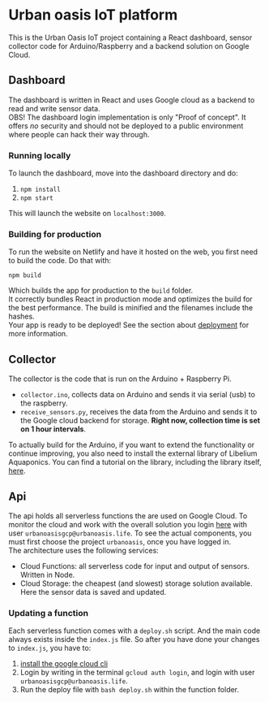 # Urban oasis IoT platform

This is the Urban Oasis IoT project containing a React dashboard, sensor collector code for Arduino/Raspberry and a backend solution on Google Cloud.

## Dashboard

The dashboard is written in React and uses Google cloud as a backend to read and write sensor data.  
OBS! The dashboard login implementation is only "Proof of concept". It offers _no_ security and should not be deployed to a public environment where people can hack their way through.

### Running locally

To launch the dashboard, move into the dashboard directory and do:

1. `npm install`
2. `npm start`

This will launch the website on `localhost:3000`.  

### Building for production

To run the website on Netlify and have it hosted on the web, you first need to build the code. Do that with:
```
npm build
```

Which builds the app for production to the `build` folder.<br>
It correctly bundles React in production mode and optimizes the build for the best performance.
The build is minified and the filenames include the hashes.<br>
Your app is ready to be deployed!
See the section about [deployment](https://facebook.github.io/create-react-app/docs/deployment) for more information.

## Collector

The collector is the code that is run on the Arduino + Raspberry Pi. 

- `collector.ino`, collects data on Arduino and sends it via serial (usb) to the raspberry.
- `receive_sensors.py`, receives the data from the Arduino and sends it to the Google cloud backend for storage. __Right now, collection time is set on 1 hour intervals__.

To actually build for the Arduino, if you want to extend the functionality or continue improving, you also need to install the external library of Libelium Aquaponics. You can find a tutorial on the library, including the library itself, [here](https://www.cooking-hacks.com/documentation/tutorials/open-aquarium-aquaponics-fish-tank-monitoring-arduino/).

## Api

The api holds all serverless functions the are used on Google Cloud.
To monitor the cloud and work with the overall solution you login [here](https://console.cloud.google.com/) with user `urbanoasisgcp@urbanoasis.life`. To see the actual components, you must first choose the project `urbanoasis`, once you have logged in.  
The architecture uses the following services:

- Cloud Functions: all serverless code for input and output of sensors. Written in Node.
- Cloud Storage: the cheapest (and slowest) storage solution available. Here the sensor data is saved and updated.

### Updating a function

Each serverless function comes with a `deploy.sh` script. And the main code always exists inside the `index.js` file. So after you have done your changes to `index.js`, you have to:

1. [install the google cloud cli](https://cloud.google.com/sdk/docs/quickstart-macos)
2. Login by writing in the terminal `gcloud auth login`, and login with user `urbanoasisgcp@urbanoasis.life`.
3. Run the deploy file with `bash deploy.sh` within the function folder.
